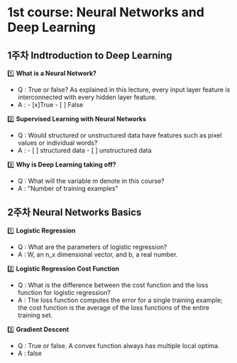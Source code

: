# 1st course: Neural Networks and Deep Learning


## 1주차 Indtroduction to Deep Learning 
1️⃣ **What is a Neural Network?**
- Q : True or false? As explained in this lecture, every input layer feature is interconnected with every hidden layer feature. 
- A : - [x]True - [ ] False

2️⃣ **Supervised Learning with Neural Networks**
- Q : Would structured or unstructured data have features such as pixel values or individual words?
- A : - [ ] structured data - [ ] unstructured data

3️⃣ **Why is Deep Learning taking off?**
- Q : What will the variable m denote in this course? 
- A : "Number of training examples"

## 2주차 Neural Networks Basics
1️⃣ **Logistic Regression**
- Q : What are the parameters of logistic regression? 
- A : W, an n_x dimensional vector, and b, a real number.

2️⃣ **Logistic Regression Cost Function**
- Q : What is the difference between the cost function and the loss function for logistic regression? 
- A : The loss function computes the error for a single training example; the cost function is the average of the loss functions of the entire training set.

3️⃣ **Gradient Descent**
- Q : True or false. A convex function always has multiple local optima.
- A : false
